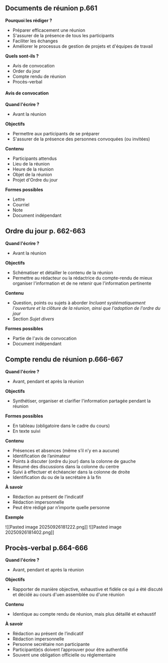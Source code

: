 
## Documents de réunion p.661

**Pourquoi les rédiger ?**
-  Préparer efficacement une réunion
-  S'assurer de la présence de tous les participants
-  Faciliter les échanges
-  Améliorer le processus de gestion de projets et d'équipes de travail

**Quels sont-ils ?**
-  Avis de convocation
-  Order du jour
-  Compte rendu de réunion
-  Procès-verbal

#### Avis de convocation

**Quand l'écrire ?**
-  Avant la réunion

**Objectifs**
-  Permettre aux participants de se préparer
-  S'assurer de la présence des personnes convoquées (ou invitées)

**Contenu**
-  Participants attendus
-  Lieu de la réunion
-  Heure de la réunion
-  Objet de la réunion
-  Projet d'Ordre du jour

**Formes possibles**
-  Lettre
-  Courriel
-  Note
-  Document indépendant
## Ordre du jour p. 662-663

**Quand l'écrire ?**
-  Avant la réunion

**Objectifs**
-  Schématiser et détailler le contenu de la réunion
-  Permettre au rédacteur ou la rédactrice du compte-rendu de mieux organiser l'information et de ne retenir que l'information pertinente

**Contenu**
-  Question, points ou sujets à aborder
	*Incluant systématiquement l'ouverture et la clôture de la réunion, ainsi que l'adoption de l'ordre du jour*
 -  Section *Sujet divers*

**Formes possibles**
-  Partie de l'avis de convocation
-  Document indépendant
## Compte rendu de réunion p.666-667

**Quand l'écrire ?**
-  Avant, pendant et après la réunion

**Objectifs**
-  Synthétiser, organiser et clarifier l'information partagée pendant la réunion

**Formes possibles**
-  En tableau (obligatoire dans le cadre du cours)
-  En texte suivi

**Contenu**
-  Présences et absences (même s’il n’y en a aucune)
-  Identification de l’animateur
-  Points à discuter (ordre du jour) dans la colonne de gauche
-  Résumé des discussions dans la colonne du centre
-  Suivi à effectuer et échéancier dans la colonne de droite
-  Identification du ou de la secrétaire à la fin

**À savoir**
-  Rédaction au présent de l’indicatif
-  Rédaction impersonnelle
-  Peut être rédigé par n’importe quelle personne

**Exemple** 

![[Pasted image 20250926181222.png]]
![[Pasted image 20250926181402.png]]

## Procès-verbal p.664-666

**Quand l'écrire ?**
-  Avant, pendant et après la réunion

**Objectifs**
-  Rapporter de manière objective, exhaustive et fidèle ce qui a été discuté et décidé au cours d'uen assemblée ou d'une réunion

**Contenu**
-  Identique au compte rendu de réunion, mais plus détaillé et exhaustif

**À savoir**
-  Rédaction au présent de l’indicatif
-  Rédaction impersonnelle
-  Personne secrétaire non participante
-  Participant(e)s doivent l’approuver pour être authentifié
-  Souvent une obligation officielle ou réglementaire


